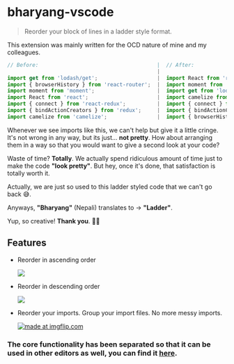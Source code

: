 # bharyang-vscode

> Reorder your block of lines in a ladder style format.

This extension was mainly written for the OCD nature of mine and my colleagues.

```js
// Before:                                      |  // After:
                                                |
import get from 'lodash/get';                   |  import React from 'react';
import { browserHistory } from 'react-router';  |  import moment from 'moment';
import moment from 'moment';                    |  import get from 'lodash/get';
import React from 'react';                      |  import camelize from 'camelize';
import { connect } from 'react-redux';          |  import { connect } from 'react-redux';
import { bindActionCreators } from 'redux';     |  import { bindActionCreators } from 'redux';
import camelize from 'camelize';                |  import { browserHistory } from 'react-router';
```

Whenever we see imports like this, we can't help but give it a little cringe. It's not wrong in any way, but its just... **not pretty**. How about arranging them in a way so that you would want to give a second look at your code?

Waste of time? **Totally**. We actually spend ridiculous amount of time just to make the code **"look pretty"**. But hey, once it's done, that satisfaction is totally worth it.

Actually, we are just so used to this ladder styled code that we can't go back 😅.

Anyways, **"Bharyang"** (Nepali) translates to -> **"Ladder"**. 

Yup, so creative! **Thank you**. 👏🏻

## Features

* Reorder in ascending order

  <a href="https://imgflip.com/gif/212td4"><img src="https://i.imgflip.com/212td4.gif" /></a>

* Reorder in descending order

  <a href="https://imgflip.com/gif/212tw2"><img src="https://i.imgflip.com/212tw2.gif" /></a>

* Reorder your imports. Group your import files. No more messy imports.

  <a href="https://imgflip.com/gif/212vt1"><img src="https://i.imgflip.com/212vt1.gif" title="made at imgflip.com"/></a>

### The core functionality has been separated so that it can be used in other editors as well, you can find it [here](https://github.com/pratishshr/bharyang).
